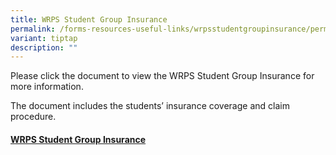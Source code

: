 ```yaml
---
title: WRPS Student Group Insurance
permalink: /forms-resources-useful-links/wrpsstudentgroupinsurance/permalink/
variant: tiptap
description: ""
---
```

<p>Please click the document to view the WRPS Student Group Insurance for
more information.</p>
<p>The document includes the students’ insurance coverage and claim procedure.</p>
<p></p>
<h4><a href="/files/Group Insurance/Product_Fact_Sheet_Year_2024.pdf" rel="noopener nofollow" target="_blank">WRPS Student Group Insurance</a></h4>
<p></p>